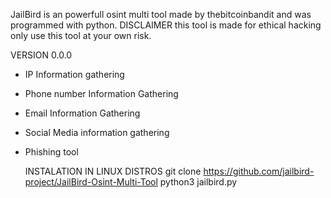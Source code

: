 JailBird is an powerfull osint multi tool made by thebitcoinbandit and was programmed with python. DISCLAIMER this tool is made for ethical hacking only use this tool at your own risk.

  VERSION 0.0.0
- IP Information gathering
- Phone number Information Gathering
- Email Information Gathering
- Social Media information gathering
- Phishing tool 

     INSTALATION IN LINUX DISTROS
 git clone https://github.com/jailbird-project/JailBird-Osint-Multi-Tool
 python3 jailbird.py
